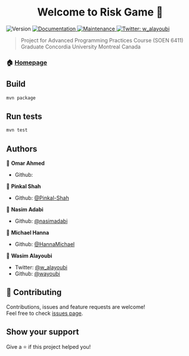 <h1 align="center">Welcome to Risk Game  👋</h1>
<p>
  <img alt="Version" src="https://img.shields.io/badge/version-0.9.01-blue.svg?cacheSeconds=2592000" />
  <a href="https://github.com/wayoubi/RiskGame/wiki">
    <img alt="Documentation" src="https://img.shields.io/badge/documentation-yes-brightgreen.svg" target="_blank" />
  </a>
  <a href="https://github.com/kefranabg/readme-md-generator/graphs/commit-activity">
    <img alt="Maintenance" src="https://img.shields.io/badge/Maintained%3F-yes-green.svg" target="_blank" />
  </a>
  <a href="https://twitter.com/w_alayoubi">
    <img alt="Twitter: w_alayoubi" src="https://img.shields.io/twitter/follow/w_alayoubi.svg?style=social" target="_blank" />
  </a>
</p>

> Project for Advanced Programming Practices Course (SOEN 6411)
> Graduate
> Concordia University
> Montreal Canada

### 🏠 [Homepage](https://github.com/wayoubi/RiskGame)

## Build

```sh
mvn package
```

## Run tests

```sh
mvn test
```

## Authors


👤 **Omar Ahmed**

* Github: 

👤 **Pinkal Shah**

* Github: [@Pinkal-Shah](https://github.com/Pinkal-Shah)

👤 **Nasim Adabi**

* Github: [@nasimadabi](https://github.com/nasimadabi)

👤 **Michael Hanna**

* Github: [@HannaMichael](https://github.com/HannaMichael)

👤 **Wasim Alayoubi**

* Twitter: [@w_alayoubi](https://twitter.com/w_alayoubi)
* Github: [@wayoubi](https://github.com/wayoubi)

## 🤝 Contributing

Contributions, issues and feature requests are welcome!<br />Feel free to check [issues page](https://github.com/wayoubi/RiskGame/issues).

## Show your support

Give a ⭐️ if this project helped you!
